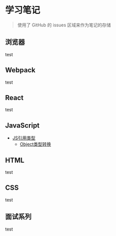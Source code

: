 # 学习笔记

> 使用了 GitHub 的 issues 区域来作为笔记的存储

## 浏览器
test

## Webpack
test

## React
test

## JavaScript
- [JS引用类型](https://github.com/Sunnnnnnnnnnnny/Blog/issues/2#issue-1330703083)
  - [Object类型转换](https://github.com/Sunnnnnnnnnnnny/Blog/issues/1#issue-1329371284)

## HTML
test

## CSS
test

## 面试系列
test
